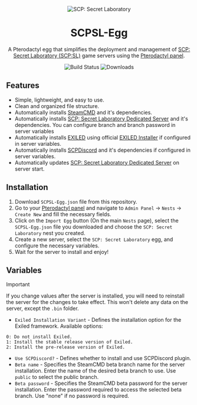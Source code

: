 <p align="center">
    <img src="https://shared.cloudflare.steamstatic.com/store_item_assets/steam/apps/700330/header.jpg?t=1737064460" alt="SCP: Secret Laboratory">
</p>

<h1 align="center">SCPSL-Egg</h1>

<p align="center">
  A Pterodactyl egg that simplifies the deployment and management of <a href="https://store.steampowered.com/app/700330/SCP_Secret_Laboratory/">SCP: Secret Laboratory (SCP:SL)</a> game servers using the <a href="https://pterodactyl.io/">Pterodactyl panel</a>.
</p>

<p align="center">
  <img src="https://github.com/Waenara/SCPSL-Egg/actions/workflows/docker-image.yml/badge.svg" alt="Build Status">
  <img src="https://img.shields.io/github/downloads/Waenara/SCPSL-Egg/total" alt="Downloads">
</p>

## Features
- Simple, lightweight, and easy to use.
- Clean and organized file structure.
- Automatically installs [SteamCMD](https://developer.valvesoftware.com/wiki/Ru/SteamCMD) and it's dependencies.
- Automatically installs [SCP: Secret Laboratory Dedicated Server](https://steamdb.info/app/996560/info/) and it's dependencies. You can configure branch and branch password in server variables
- Automatically installs [EXILED](https://github.com/ExMod-Team/EXILED) using official [EXILED Installer](https://github.com/ExMod-Team/EXILED/tree/master/EXILED/Exiled.Installer) if configured in server variables.
- Automatically installs [SCPDiscord](https://github.com/KarlOfDuty/SCPDiscord) and it's dependencies if configured in server variables.
- Automatically updates [SCP: Secret Laboratory Dedicated Server](https://steamdb.info/app/996560/info/) on server start.

## Installation
1. Download `SCPSL-Egg.json` file from this repository.
2. Go to your [Pterodactyl panel](https://pterodactyl.io/) and navigate to `Admin Panel` -> `Nests` -> `Create New` and fill the necessary fields.
3. Click on the `Import Egg` button (On the main `Nests` page), select the `SCPSL-Egg.json` file you downloaded and choose the `SCP: Secret Laboratory` nest you created.
4. Сreate a new server, select the `SCP: Secret Laboratory` egg, and configure the necessary variables.
5. Wait for the server to install and enjoy!

## Variables
> [!IMPORTANT]
> If you change values after the server is installed, you will need to reinstall the server for the changes to take effect. This won't delete any data on the server, except the `.bin` folder.

- `Exiled Installation Variant` - Defines the installation option for the Exiled framework. Available options: 
```
0: Do not install Exiled.
1: Install the stable release version of Exiled.
2: Install the pre-release version of Exiled.
```
- `Use SCPDiscord?` - Defines whether to install and use SCPDiscord plugin.
- `Beta name` - Specifies the SteamCMD beta branch name for the server installation. Enter the name of the desired beta branch to use. Use `public` to select the public branch.
- `Beta password` - Specifies the SteamCMD beta password for the server installation. Enter the password required to access the selected beta branch. Use "none" if no password is required.